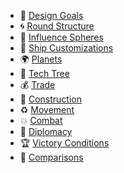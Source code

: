 * :checkered_flag: [Design Goals](https://github.com/haslo/space4x/blob/master/design_goals.md)
* :cyclone: [Round Structure](https://github.com/haslo/space4x/blob/master/round_structure.md)
* :gem: [Influence Spheres](https://github.com/haslo/space4x/blob/master/influence_spheres.md)
* :rocket: [Ship Customizations](https://github.com/haslo/space4x/blob/master/ship_customizations.md)
* :earth_africa: [Planets](https://github.com/haslo/space4x/blob/master/planets.md)
* :satellite: [Tech Tree](https://github.com/haslo/space4x/blob/master/tech_tree.md)
* :moneybag: [Trade](https://github.com/haslo/space4x/blob/master/trade.md)
* :construction: [Construction](https://github.com/haslo/space4x/blob/master/construction.md)
* :recycle: [Movement](https://github.com/haslo/space4x/blob/master/movement.md)
* :boom: [Combat](https://github.com/haslo/space4x/blob/master/combat.md)
* :speech_balloon: [Diplomacy](https://github.com/haslo/space4x/blob/master/diplomacy.md)
* :trophy: [Victory Conditions](https://github.com/haslo/space4x/blob/master/victory_conditions.md)
* :love_letter: [Comparisons](https://github.com/haslo/space4x/blob/master/comparisons.md)
